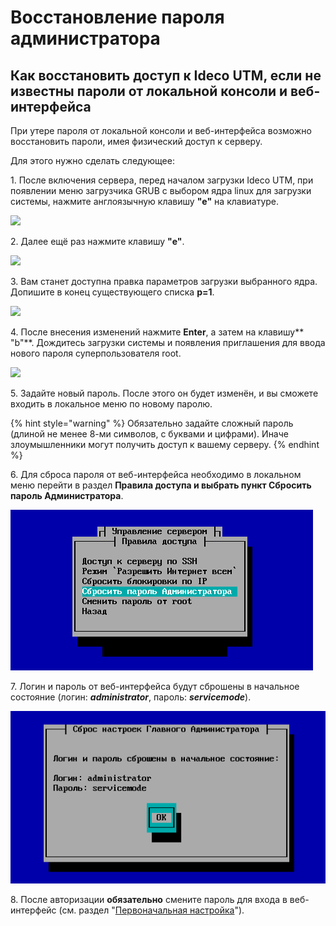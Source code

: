 # Восстановление пароля администратора

## Как восстановить доступ к Ideco UTM, если не известны пароли от локальной консоли и веб-интерфейса

При утере пароля от локальной консоли и веб-интерфейса возможно восстановить пароли, имея физический доступ к серверу.

Для этого нужно сделать следующее:

1\. После включения сервера, перед началом загрузки Ideco UTM, при появлении меню загрузчика GRUB с выбором ядра linux для загрузки системы, нажмите англоязычную клавишу **"e"** на клавиатуре.

![](../../.gitbook/assets/1\(7-9\).png)

2\. Далее ещё раз нажмите клавишу **"e"**.

![](../../.gitbook/assets/2\(7-9\).png)

3\. Вам станет доступна правка параметров загрузки выбранного ядра. Допишите в конец существующего списка **p=1**.

![](../../.gitbook/assets/3\(7-9\).png)

4\. После внесения изменений нажмите **Enter**, а затем на клавишу** "b"**. Дождитесь загрузки системы и появления приглашения для ввода нового пароля суперпользователя root.

![](../../.gitbook/assets/4\(7-9\).png)

5\. Задайте новый пароль. После этого он будет изменён, и вы сможете входить в локальное меню по новому паролю.

{% hint style="warning" %}
Обязательно задайте сложный пароль (длиной не менее 8-ми символов, с буквами и цифрами). Иначе злоумышленники могут получить доступ к вашему серверу.
{% endhint %}

6\. Для сброса пароля от веб-интерфейса необходимо в локальном меню перейти в раздел **Правила доступа **и выбрать пункт** Сбросить пароль Администратора**.

![](../../.gitbook/assets/10813448.png)

7\. Логин и пароль от веб-интерфейса будут сброшены в начальное состояние (логин: _**administrator**_, пароль: _**servicemode**_).

![](../../.gitbook/assets/10813449.png)

8\. После авторизации **обязательно** смените пароль для входа в веб-интерфейс (см. раздел "[Первоначальная настройка](../../initial-setup.md)").
